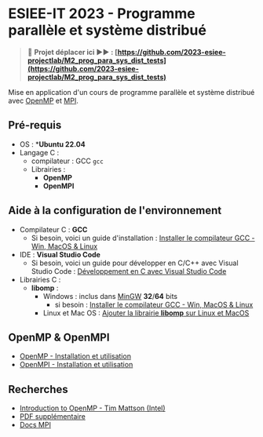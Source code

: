 # ESIEE-IT 2023 - Programme parallèle et système distribué

> 🚨 **Projet déplacer ici ▶▶ : [https://github.com/2023-esiee-projectlab/M2_prog_para_sys_dist_tests](https://github.com/2023-esiee-projectlab/M2_prog_para_sys_dist_tests)**

Mise en application d'un cours de programme parallèle et système distribué avec [OpenMP](https://fr.wikipedia.org/wiki/OpenMP) et [MPI](https://fr.wikipedia.org/wiki/MPI).
 
## Pré-requis

- OS : ***Ubuntu 22.04**
- Langage C :
    - compilateur : GCC `gcc`
    - Librairies : 
        - **OpenMP**
        - **OpenMPI**

## Aide à la configuration de l'environnement

- Compilateur C : **GCC**
  - Si besoin, voici un guide d'installation : [Installer le compilateur GCC - Win, MacOS & Linux](Dev_C_And_C++_Install_GCC.md)
- IDE : **Visual Studio Code**
  - Si besoin, voici un guide pour développer en C/C++ avec Visual Studio Code : [Développement en C avec Visual Studio Code](Dev_C_And_C++_With_VSCode.md)
- Librairies C :
  - **libomp** :
    - Windows : inclus dans [MinGW](https://fr.wikipedia.org/wiki/MinGW) **32**/**64** bits
      - si besoin : [Installer le compilateur GCC - Win, MacOS & Linux](Dev_C_And_C++_Install_GCC.md)
    - Linux et Mac OS : [Ajouter la librairie **libomp** sur Linux et MacOS](Add_libomp_on_linux_and_macos.md)

## OpenMP & OpenMPI

- [OpenMP - Installation et utilisation](OpenMP_Install_and_Use.md)
- [OpenMPI - Installation et utilisation](OpenMPI_Install_and_Use.md)

## Recherches

- [Introduction to OpenMP - Tim Mattson (Intel)](https://www.youtube.com/playlist?list=PLLX-Q6B8xqZ8n8bwjGdzBJ25X2utwnoEG)
- [PDF supplémentaire](http://www.idris.fr/media/formations/openmp/idris_openmp_tp-v2.8.pdf)
- [Docs MPI](https://www.open-mpi.org/doc/v3.1/)
